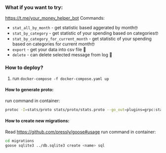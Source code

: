 ### What if you want to try:
https://t.me/your_money_helper_bot
Commands:
- `stat_all_by_month` - get statistic based aggerated by month🤓
- `stat_by_category` - get statistic of your spending based on categories🤓
- `stat_by_category_for_current_month` - get statistic of your spending based on categories for current month🤓
- `export` - get your data into csv file 📄
- `delete` - can delete selected message from log 🌚

### How to deploy?
1) run `docker-compose -f docker-compose.yaml up`

#### How to generate proto:
run command in container: 
```bash
protoc -I=stats/proto stats/proto/stats.proto --go_out=plugins=grpc:stats
```

#### How to create new migrations:
Read https://github.com/pressly/goose#usage
run command in container: 
```bash
cd migrations
goose sqlite3 ../db.sqlite3 create <name> sql
```
